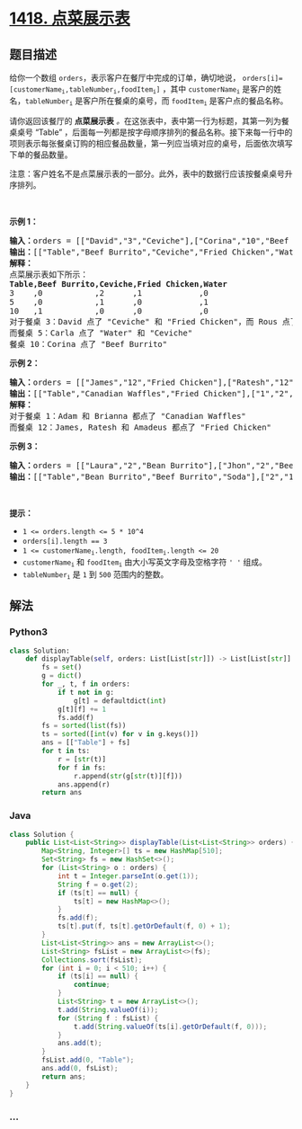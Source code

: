 # [1418. 点菜展示表](https://leetcode-cn.com/problems/display-table-of-food-orders-in-a-restaurant)



## 题目描述

<!-- 这里写题目描述 -->

<p>给你一个数组 <code>orders</code>，表示客户在餐厅中完成的订单，确切地说， <code>orders[i]=[customerName<sub>i</sub>,tableNumber<sub>i</sub>,foodItem<sub>i</sub>]</code> ，其中 <code>customerName<sub>i</sub></code> 是客户的姓名，<code>tableNumber<sub>i</sub></code> 是客户所在餐桌的桌号，而 <code>foodItem<sub>i</sub></code> 是客户点的餐品名称。</p>

<p>请你返回该餐厅的 <strong>点菜展示表</strong><em> 。</em>在这张表中，表中第一行为标题，其第一列为餐桌桌号 &ldquo;Table&rdquo; ，后面每一列都是按字母顺序排列的餐品名称。接下来每一行中的项则表示每张餐桌订购的相应餐品数量，第一列应当填对应的桌号，后面依次填写下单的餐品数量。</p>

<p>注意：客户姓名不是点菜展示表的一部分。此外，表中的数据行应该按餐桌桌号升序排列。</p>

<p>&nbsp;</p>

<p><strong>示例 1：</strong></p>

<pre><strong>输入：</strong>orders = [[&quot;David&quot;,&quot;3&quot;,&quot;Ceviche&quot;],[&quot;Corina&quot;,&quot;10&quot;,&quot;Beef Burrito&quot;],[&quot;David&quot;,&quot;3&quot;,&quot;Fried Chicken&quot;],[&quot;Carla&quot;,&quot;5&quot;,&quot;Water&quot;],[&quot;Carla&quot;,&quot;5&quot;,&quot;Ceviche&quot;],[&quot;Rous&quot;,&quot;3&quot;,&quot;Ceviche&quot;]]
<strong>输出：</strong>[[&quot;Table&quot;,&quot;Beef Burrito&quot;,&quot;Ceviche&quot;,&quot;Fried Chicken&quot;,&quot;Water&quot;],[&quot;3&quot;,&quot;0&quot;,&quot;2&quot;,&quot;1&quot;,&quot;0&quot;],[&quot;5&quot;,&quot;0&quot;,&quot;1&quot;,&quot;0&quot;,&quot;1&quot;],[&quot;10&quot;,&quot;1&quot;,&quot;0&quot;,&quot;0&quot;,&quot;0&quot;]] 
<strong>解释：
</strong>点菜展示表如下所示：
<strong>Table,Beef Burrito,Ceviche,Fried Chicken,Water</strong>
3    ,0           ,2      ,1            ,0
5    ,0           ,1      ,0            ,1
10   ,1           ,0      ,0            ,0
对于餐桌 3：David 点了 &quot;Ceviche&quot; 和 &quot;Fried Chicken&quot;，而 Rous 点了 &quot;Ceviche&quot;
而餐桌 5：Carla 点了 &quot;Water&quot; 和 &quot;Ceviche&quot;
餐桌 10：Corina 点了 &quot;Beef Burrito&quot; 
</pre>

<p><strong>示例 2：</strong></p>

<pre><strong>输入：</strong>orders = [[&quot;James&quot;,&quot;12&quot;,&quot;Fried Chicken&quot;],[&quot;Ratesh&quot;,&quot;12&quot;,&quot;Fried Chicken&quot;],[&quot;Amadeus&quot;,&quot;12&quot;,&quot;Fried Chicken&quot;],[&quot;Adam&quot;,&quot;1&quot;,&quot;Canadian Waffles&quot;],[&quot;Brianna&quot;,&quot;1&quot;,&quot;Canadian Waffles&quot;]]
<strong>输出：</strong>[[&quot;Table&quot;,&quot;Canadian Waffles&quot;,&quot;Fried Chicken&quot;],[&quot;1&quot;,&quot;2&quot;,&quot;0&quot;],[&quot;12&quot;,&quot;0&quot;,&quot;3&quot;]] 
<strong>解释：</strong>
对于餐桌 1：Adam 和 Brianna 都点了 &quot;Canadian Waffles&quot;
而餐桌 12：James, Ratesh 和 Amadeus 都点了 &quot;Fried Chicken&quot;
</pre>

<p><strong>示例 3：</strong></p>

<pre><strong>输入：</strong>orders = [[&quot;Laura&quot;,&quot;2&quot;,&quot;Bean Burrito&quot;],[&quot;Jhon&quot;,&quot;2&quot;,&quot;Beef Burrito&quot;],[&quot;Melissa&quot;,&quot;2&quot;,&quot;Soda&quot;]]
<strong>输出：</strong>[[&quot;Table&quot;,&quot;Bean Burrito&quot;,&quot;Beef Burrito&quot;,&quot;Soda&quot;],[&quot;2&quot;,&quot;1&quot;,&quot;1&quot;,&quot;1&quot;]]
</pre>

<p>&nbsp;</p>

<p><strong>提示：</strong></p>

<ul>
	<li><code>1 &lt;=&nbsp;orders.length &lt;= 5 * 10^4</code></li>
	<li><code>orders[i].length == 3</code></li>
	<li><code>1 &lt;= customerName<sub>i</sub>.length, foodItem<sub>i</sub>.length &lt;= 20</code></li>
	<li><code>customerName<sub>i</sub></code> 和 <code>foodItem<sub>i</sub></code> 由大小写英文字母及空格字符 <code>&#39; &#39;</code> 组成。</li>
	<li><code>tableNumber<sub>i</sub></code> 是 <code>1</code> 到 <code>500</code> 范围内的整数。</li>
</ul>


## 解法

<!-- 这里可写通用的实现逻辑 -->

<!-- tabs:start -->

### **Python3**

<!-- 这里可写当前语言的特殊实现逻辑 -->

```python
class Solution:
    def displayTable(self, orders: List[List[str]]) -> List[List[str]]:
        fs = set()
        g = dict()
        for _, t, f in orders:
            if t not in g:
                g[t] = defaultdict(int)
            g[t][f] += 1
            fs.add(f)
        fs = sorted(list(fs))
        ts = sorted([int(v) for v in g.keys()])
        ans = [["Table"] + fs]
        for t in ts:
            r = [str(t)]
            for f in fs:
                r.append(str(g[str(t)][f]))
            ans.append(r)
        return ans
```

### **Java**

<!-- 这里可写当前语言的特殊实现逻辑 -->

```java
class Solution {
    public List<List<String>> displayTable(List<List<String>> orders) {
        Map<String, Integer>[] ts = new HashMap[510];
        Set<String> fs = new HashSet<>();
        for (List<String> o : orders) {
            int t = Integer.parseInt(o.get(1));
            String f = o.get(2);
            if (ts[t] == null) {
                ts[t] = new HashMap<>();
            }
            fs.add(f);
            ts[t].put(f, ts[t].getOrDefault(f, 0) + 1);
        }
        List<List<String>> ans = new ArrayList<>();
        List<String> fsList = new ArrayList<>(fs);
        Collections.sort(fsList);
        for (int i = 0; i < 510; i++) {
            if (ts[i] == null) {
                continue;
            }
            List<String> t = new ArrayList<>();
            t.add(String.valueOf(i));
            for (String f : fsList) {
                t.add(String.valueOf(ts[i].getOrDefault(f, 0)));
            }
            ans.add(t);
        }
        fsList.add(0, "Table");
        ans.add(0, fsList);
        return ans;
    }
}
```

### **...**

```

```

<!-- tabs:end -->
